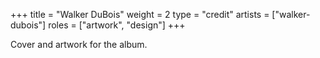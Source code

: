 +++
title = "Walker DuBois"
weight = 2
type = "credit"
artists = ["walker-dubois"]
roles = ["artwork", "design"]
+++

Cover and artwork for the album.
